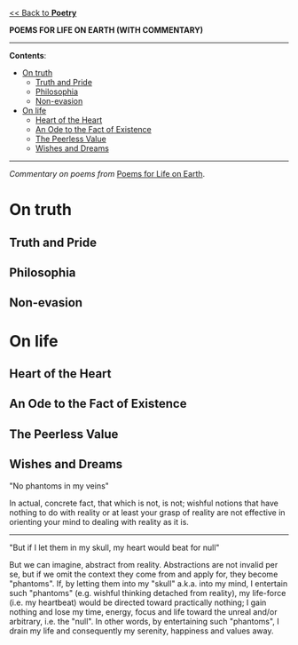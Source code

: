 [<< Back to **Poetry**](https://pranigopu.github.io/art/poetry)

**POEMS FOR LIFE ON EARTH (WITH COMMENTARY)**

---

**Contents**:

- [On truth](#on-truth)
  - [Truth and Pride](#truth-and-pride)
  - [Philosophia](#philosophia)
  - [Non-evasion](#non-evasion)
- [On life](#on-life)
  - [Heart of the Heart](#heart-of-the-heart)
  - [An Ode to the Fact of Existence](#an-ode-to-the-fact-of-existence)
  - [The Peerless Value](#the-peerless-value)
  - [Wishes and Dreams](#wishes-and-dreams)

---

_Commentary on poems from_ [Poems for Life on Earth](https://pranigopu.github.io/art/poetry/poems-for-life-on-earth.html).

# On truth
## Truth and Pride


## Philosophia


## Non-evasion


# On life
## Heart of the Heart


## An Ode to the Fact of Existence


## The Peerless Value


## Wishes and Dreams
"No phantoms in my veins"

In actual, concrete fact, that which is not, is not; wishful notions that have nothing to do with reality or at least your grasp of reality are not effective in orienting your mind to dealing with reality as it is.

---

"But if I let them in my skull, my heart would beat for null"

But we can imagine, abstract from reality. Abstractions are not invalid per se, but if we omit the context they come from and apply for, they become "phantoms". If, by letting them into my "skull" a.k.a. into my mind, I entertain such "phantoms" (e.g. wishful thinking detached from reality), my life-force (i.e. my heartbeat) would be directed toward practically nothing; I gain nothing and lose my time, energy, focus and life toward the unreal and/or arbitrary, i.e. the "null". In other words, by entertaining such "phantoms", I drain my life and consequently my serenity, happiness and values away.